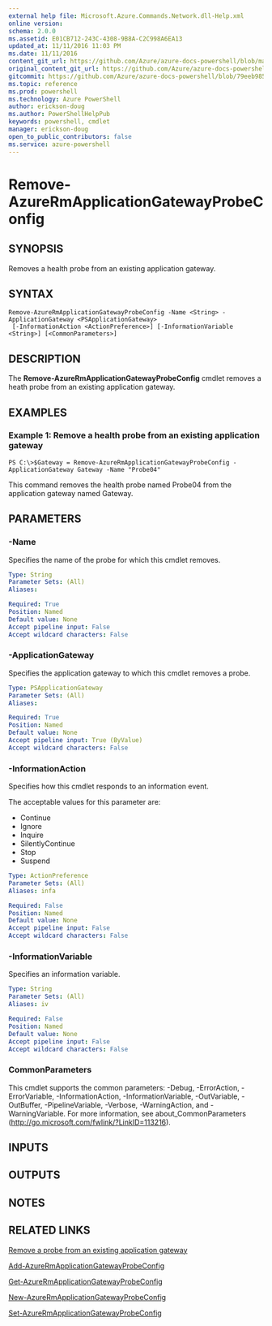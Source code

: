 ```yaml
---
external help file: Microsoft.Azure.Commands.Network.dll-Help.xml
online version: 
schema: 2.0.0
ms.assetid: E01CB712-243C-4308-9B8A-C2C998A6EA13
updated_at: 11/11/2016 11:03 PM
ms.date: 11/11/2016
content_git_url: https://github.com/Azure/azure-docs-powershell/blob/master/azureps-cmdlets-docs/ResourceManager/AzureRM.Network/v2.1.0/Remove-AzureRmApplicationGatewayProbeConfig.md
original_content_git_url: https://github.com/Azure/azure-docs-powershell/blob/master/azureps-cmdlets-docs/ResourceManager/AzureRM.Network/v2.1.0/Remove-AzureRmApplicationGatewayProbeConfig.md
gitcommit: https://github.com/Azure/azure-docs-powershell/blob/79eeb985ea480979357fb4695832a0c3d29a48bf/azureps-cmdlets-docs/ResourceManager/AzureRM.Network/v2.1.0/Remove-AzureRmApplicationGatewayProbeConfig.md
ms.topic: reference
ms.prod: powershell
ms.technology: Azure PowerShell
author: erickson-doug
ms.author: PowerShellHelpPub
keywords: powershell, cmdlet
manager: erickson-doug
open_to_public_contributors: false
ms.service: azure-powershell
---
```


# Remove-AzureRmApplicationGatewayProbeConfig

## SYNOPSIS
Removes a health probe from an existing application gateway.

## SYNTAX

```
Remove-AzureRmApplicationGatewayProbeConfig -Name <String> -ApplicationGateway <PSApplicationGateway>
 [-InformationAction <ActionPreference>] [-InformationVariable <String>] [<CommonParameters>]
```

## DESCRIPTION
The **Remove-AzureRmApplicationGatewayProbeConfig** cmdlet removes a heath probe from an existing application gateway.

## EXAMPLES

### Example 1: Remove a health probe from an existing application gateway
```
PS C:\>$Gateway = Remove-AzureRmApplicationGatewayProbeConfig -ApplicationGateway Gateway -Name "Probe04"
```

This command removes the health probe named Probe04 from the application gateway named Gateway.

## PARAMETERS

### -Name
Specifies the name of the probe for which this cmdlet removes.

```yaml
Type: String
Parameter Sets: (All)
Aliases: 

Required: True
Position: Named
Default value: None
Accept pipeline input: False
Accept wildcard characters: False
```

### -ApplicationGateway
Specifies the application gateway to which this cmdlet removes a probe.

```yaml
Type: PSApplicationGateway
Parameter Sets: (All)
Aliases: 

Required: True
Position: Named
Default value: None
Accept pipeline input: True (ByValue)
Accept wildcard characters: False
```

### -InformationAction
Specifies how this cmdlet responds to an information event.

The acceptable values for this parameter are:

- Continue
- Ignore
- Inquire
- SilentlyContinue
- Stop
- Suspend

```yaml
Type: ActionPreference
Parameter Sets: (All)
Aliases: infa

Required: False
Position: Named
Default value: None
Accept pipeline input: False
Accept wildcard characters: False
```

### -InformationVariable
Specifies an information variable.

```yaml
Type: String
Parameter Sets: (All)
Aliases: iv

Required: False
Position: Named
Default value: None
Accept pipeline input: False
Accept wildcard characters: False
```

### CommonParameters
This cmdlet supports the common parameters: -Debug, -ErrorAction, -ErrorVariable, -InformationAction, -InformationVariable, -OutVariable, -OutBuffer, -PipelineVariable, -Verbose, -WarningAction, and -WarningVariable. For more information, see about_CommonParameters (http://go.microsoft.com/fwlink/?LinkID=113216).

## INPUTS

## OUTPUTS

## NOTES

## RELATED LINKS

[Remove a probe from an existing application gateway](https://azure.microsoft.com/en-us/documentation/articles/application-gateway-create-probe-ps/#remove-a-probe-from-an-existing-application-gateway)

[Add-AzureRmApplicationGatewayProbeConfig](xref:ResourceManager/AzureRM.Network/v2.1.0/Add-AzureRmApplicationGatewayProbeConfig.md)

[Get-AzureRmApplicationGatewayProbeConfig](xref:ResourceManager/AzureRM.Network/v2.1.0/Get-AzureRmApplicationGatewayProbeConfig.md)

[New-AzureRmApplicationGatewayProbeConfig](xref:ResourceManager/AzureRM.Network/v2.1.0/New-AzureRmApplicationGatewayProbeConfig.md)

[Set-AzureRmApplicationGatewayProbeConfig](xref:ResourceManager/AzureRM.Network/v2.1.0/Set-AzureRmApplicationGatewayProbeConfig.md)


